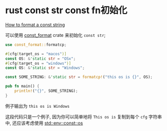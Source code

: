 # rust const str const fn初始化

[How to format a const string](https://stackoverflow.com/questions/32279858/how-to-format-a-const-string)

可以使用 [const_format](https://docs.rs/const_format/latest/const_format/) crate
来初始化 `const str`;

```rs
use const_format::formatcp;

#[cfg(target_os = "macos")]
const OS: &'static str = "OSx";
#[cfg(target_os = "windows")]
const OS: &'static str = "Windows";

const SOME_STRING: &'static str = formatcp!("this os is {}", OS);

pub fn main() {
    println!("{}", SOME_STRING);
}
```

例子输出为 `this os is Windows`

这段代码只是一个例子,
因为你可以简单地将 `This os is` 复制到每个 `cfg` 字符串中, 还应该考虑使用 [std::env::const::os](https://doc.rust-lang.org/stable/std/env/consts/constant.OS.html)
